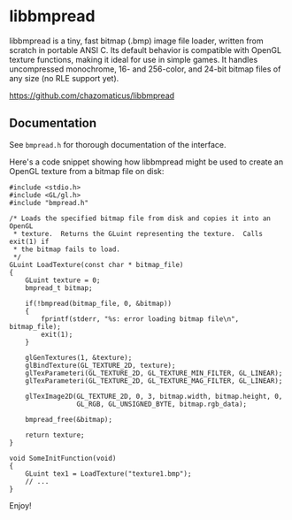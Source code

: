 libbmpread
==========
libbmpread is a tiny, fast bitmap (.bmp) image file loader, written from
scratch in portable ANSI C.  Its default behavior is compatible with OpenGL
texture functions, making it ideal for use in simple games.  It handles
uncompressed monochrome, 16- and 256-color, and 24-bit bitmap files of any size
(no RLE support yet).

<https://github.com/chazomaticus/libbmpread>

Documentation
-------------
See `bmpread.h` for thorough documentation of the interface.

Here's a code snippet showing how libbmpread might be used to create an OpenGL
texture from a bitmap file on disk:

    #include <stdio.h>
    #include <GL/gl.h>
    #include "bmpread.h"

    /* Loads the specified bitmap file from disk and copies it into an OpenGL
     * texture.  Returns the GLuint representing the texture.  Calls exit(1) if
     * the bitmap fails to load.
     */
    GLuint LoadTexture(const char * bitmap_file)
    {
        GLuint texture = 0;
        bmpread_t bitmap;

        if(!bmpread(bitmap_file, 0, &bitmap))
        {
            fprintf(stderr, "%s: error loading bitmap file\n", bitmap_file);
            exit(1);
        }

        glGenTextures(1, &texture);
        glBindTexture(GL_TEXTURE_2D, texture);
        glTexParameteri(GL_TEXTURE_2D, GL_TEXTURE_MIN_FILTER, GL_LINEAR);
        glTexParameteri(GL_TEXTURE_2D, GL_TEXTURE_MAG_FILTER, GL_LINEAR);

        glTexImage2D(GL_TEXTURE_2D, 0, 3, bitmap.width, bitmap.height, 0,
                     GL_RGB, GL_UNSIGNED_BYTE, bitmap.rgb_data);

        bmpread_free(&bitmap);

        return texture;
    }

    void SomeInitFunction(void)
    {
        GLuint tex1 = LoadTexture("texture1.bmp");
        // ...
    }


Enjoy!
